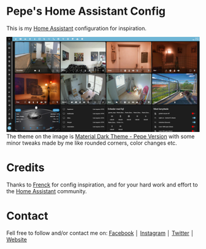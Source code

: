 # Pepe's Home Assistant Config
This is my [Home Assistant](https://github.com/home-assistant) configuration for inspiration.


![Image](https://github.com/allanpersson/home-assistant-config/blob/master/www/images/themes/material_dark_theme_custom_preview.png)
The theme on the image is [Material Dark Theme - Pepe Version](https://github.com/allanpersson/home-assistant-config/blob/master/themes/material_dark_theme_custom.yaml) with some minor tweaks made by me like rounded corners, color changes etc.

# Credits
Thanks to [Frenck](https://github.com/frenck) for config inspiration, and for your hard work and effort to the [Home Assistant](https://github.com/home-assistant) community.

# Contact
Fell free to follow and/or contact me on:
[Facebook](http://facebook.com/marathonpepe) │ [Instagram](http://instagram.com/marathonpepe) │ [Twitter](http://twitter.com/marathonpepe) │ [Website](http://marathonpepe.dk)
